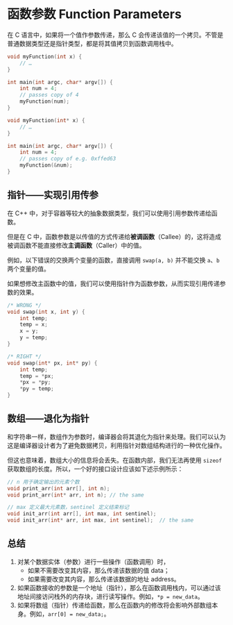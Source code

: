 # 函数参数 Function Parameters

<div class="toc"></div>

在 C 语言中，如果将一个值作参数传递，那么 C 会传递该值的一个拷贝。不管是普通数据类型还是指针类型，都是将其值拷贝到函数调用栈中。

```c
void myFunction(int x) {
    // …
}

int main(int argc, char* argv[]) {
    int num = 4;
    // passes copy of 4
    myFunction(num);  
}
```

```c
void myFunction(int* x) {
    // …
}

int main(int argc, char* argv[]) {
    int num = 4;
    // passes copy of e.g. 0xffed63
    myFunction(&num);  
}
```

## 指针——实现引用传参

在 C++ 中，对于容器等较大的抽象数据类型，我们可以使用引用参数传递给函数。

但是在 C 中，函数参数是以传值的方式传递给**被调函数**（Callee）的，这将造成被调函数不能直接修改**主调函数**（Caller）中的值。

例如，以下错误的交换两个变量的函数，直接调用 `swap(a, b)` 并不能交换 `a`、`b` 两个变量的值。

如果想修改主函数中的值，我们可以使用指针作为函数参数，从而实现引用传递参数的效果。

```c
/* WRONG */ 
void swap(int x, int y) {  
    int temp; 
    temp = x; 
    x = y; 
    y = temp; 
} 
```

```c
/* RIGHT */
void swap(int* px, int* py) { 
    int temp; 
    temp = *px; 
    *px = *py; 
    *py = temp; 
} 
```

## 数组——退化为指针

和字符串一样，数组作为参数时，编译器会将其退化为指针来处理。我们可以认为这是编译器设计者为了避免数据拷贝，利用指针对数组结构进行的一种优化操作。

但这也意味着，数组大小的信息将会丢失。在函数内部，我们无法再使用 `sizeof` 获取数组的长度。所以，一个好的接口设计应该如下述示例所示：

```c
// n 用于确定输出的元素个数
void print_arr(int arr[], int n);
void print_arr(int* arr, int n); // the same

// max 定义最大元素数，sentinel 定义结束标记
void init_arr(int arr[], int max, int sentinel); 
void init_arr(int* arr, int max, int sentinel);  // the same
```

## 总结

1. 对某个数据实体（参数）进行一些操作（函数调用）时，
   - 如果不需要改变其内容，那么传递该数据的值 data；
   - 如果需要改变其内容，那么传递该数据的地址 address。
2. 如果函数接收的参数是一个地址（指针），那么在函数调用栈内，可以通过该地址间接访问栈外的内存块，进行读写操作。例如，`*p = new_data`。
3. 如果将数组（指针）传递给函数，那么在函数内的修改将会影响外部数组本身。例如，`arr[0] = new_data;`。
